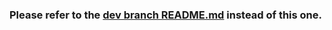 ### **Please refer to the [dev branch README.md](https://github.com/ConnerFrancis/connerfrancis.github.io/tree/dev) instead of this one.**